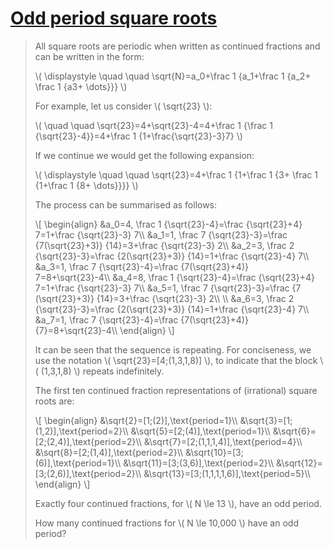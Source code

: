 # [Odd period square roots](https://projecteuler.net/problem=64)

> All square roots are periodic when written as continued fractions and can be written in the form:
> 
> \\( \displaystyle \quad \quad \sqrt{N}=a_0+\frac 1 {a_1+\frac 1 {a_2+ \frac 1 {a3+ \dots}}} \\)
> 
> For example, let us consider \\( \sqrt{23} \\):
> 
> \\( \quad \quad \sqrt{23}=4+\sqrt{23}-4=4+\frac 1 {\frac 1 {\sqrt{23}-4}}=4+\frac 1  {1+\frac{\sqrt{23}-3}7} \\)
> 
> If we continue we would get the following expansion:
> 
> \\( \displaystyle \quad \quad \sqrt{23}=4+\frac 1 {1+\frac 1 {3+ \frac 1 {1+\frac 1 {8+ \dots}}}} \\)
> 
> The process can be summarised as follows:
> 
> \\[
> \begin{align}
> &a_0=4, \frac 1 {\sqrt{23}-4}=\frac {\sqrt{23}+4} 7=1+\frac {\sqrt{23}-3} 7\\\\
> &a_1=1, \frac 7 {\sqrt{23}-3}=\frac {7(\sqrt{23}+3)} {14}=3+\frac {\sqrt{23}-3} 2\\\\
> &a_2=3, \frac 2 {\sqrt{23}-3}=\frac {2(\sqrt{23}+3)} {14}=1+\frac {\sqrt{23}-4} 7\\\\
> &a_3=1, \frac 7 {\sqrt{23}-4}=\frac {7(\sqrt{23}+4)} 7=8+\sqrt{23}-4\\\\
> &a_4=8, \frac 1 {\sqrt{23}-4}=\frac {\sqrt{23}+4} 7=1+\frac {\sqrt{23}-3} 7\\\\
> &a_5=1, \frac 7 {\sqrt{23}-3}=\frac {7 (\sqrt{23}+3)} {14}=3+\frac {\sqrt{23}-3} 2\\\\
> \\\\
> &a_6=3, \frac 2 {\sqrt{23}-3}=\frac {2(\sqrt{23}+3)} {14}=1+\frac {\sqrt{23}-4} 7\\\\
> &a_7=1, \frac 7 {\sqrt{23}-4}=\frac {7(\sqrt{23}+4)} {7}=8+\sqrt{23}-4\\\\
> \end{align}
> \\] 
> 
> It can be seen that the sequence is repeating. For conciseness, we use the notation \\( \sqrt{23}=[4;(1,3,1,8)] \\), to indicate that the block \\( (1,3,1,8) \\) repeats indefinitely.
> 
> The first ten continued fraction representations of (irrational) square roots are:
> 
> \\[
> \begin{align}
> &\sqrt{2}=[1;(2)],\text{period=1}\\\\
> &\sqrt{3}=[1;(1,2)],\text{period=2}\\\\
> &\sqrt{5}=[2;(4)],\text{period=1}\\\\
> &\sqrt{6}=[2;(2,4)],\text{period=2}\\\\
> &\sqrt{7}=[2;(1,1,1,4)],\text{period=4}\\\\
> &\sqrt{8}=[2;(1,4)],\text{period=2}\\\\
> &\sqrt{10}=[3;(6)],\text{period=1}\\\\
> &\sqrt{11}=[3;(3,6)],\text{period=2}\\\\
> &\sqrt{12}=[3;(2,6)],\text{period=2}\\\\
> &\sqrt{13}=[3;(1,1,1,1,6)],\text{period=5}\\\\
> \end{align}
> \\]
> 
> 
> Exactly four continued fractions, for \\( N \le 13 \\), have an odd period.
> 
> How many continued fractions for \\( N \le  10,000 \\) have an odd period?
